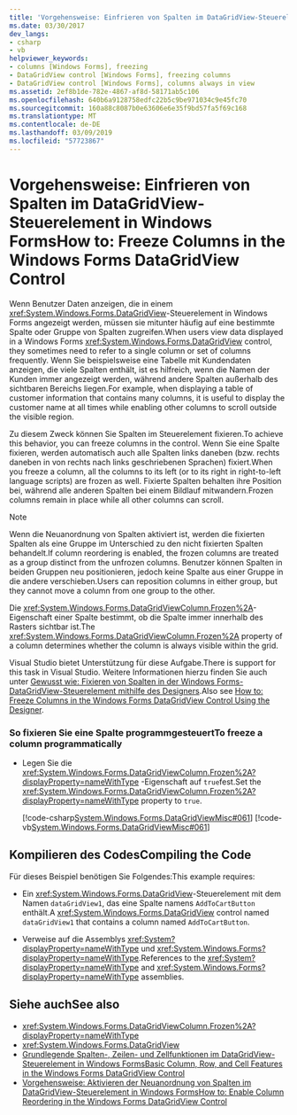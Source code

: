 ```yaml
---
title: 'Vorgehensweise: Einfrieren von Spalten im DataGridView-Steuerelement in Windows Forms'
ms.date: 03/30/2017
dev_langs:
- csharp
- vb
helpviewer_keywords:
- columns [Windows Forms], freezing
- DataGridView control [Windows Forms], freezing columns
- DataGridView control [Windows Forms], columns always in view
ms.assetid: 2ef8b1de-782e-4867-af8d-58171ab5c106
ms.openlocfilehash: 640b6a9128758edfc22b5c9be971034c9e45fc70
ms.sourcegitcommit: 160a88c8087b0e63606e6e35f9bd57fa5f69c168
ms.translationtype: MT
ms.contentlocale: de-DE
ms.lasthandoff: 03/09/2019
ms.locfileid: "57723867"
---
```

# <a name="how-to-freeze-columns-in-the-windows-forms-datagridview-control"></a><span data-ttu-id="5653a-102">Vorgehensweise: Einfrieren von Spalten im DataGridView-Steuerelement in Windows Forms</span><span class="sxs-lookup"><span data-stu-id="5653a-102">How to: Freeze Columns in the Windows Forms DataGridView Control</span></span>
<span data-ttu-id="5653a-103">Wenn Benutzer Daten anzeigen, die in einem <xref:System.Windows.Forms.DataGridView>-Steuerelement in Windows Forms angezeigt werden, müssen sie mitunter häufig auf eine bestimmte Spalte oder Gruppe von Spalten zugreifen.</span><span class="sxs-lookup"><span data-stu-id="5653a-103">When users view data displayed in a Windows Forms <xref:System.Windows.Forms.DataGridView> control, they sometimes need to refer to a single column or set of columns frequently.</span></span> <span data-ttu-id="5653a-104">Wenn Sie beispielsweise eine Tabelle mit Kundendaten anzeigen, die viele Spalten enthält, ist es hilfreich, wenn die Namen der Kunden immer angezeigt werden, während andere Spalten außerhalb des sichtbaren Bereichs liegen.</span><span class="sxs-lookup"><span data-stu-id="5653a-104">For example, when displaying a table of customer information that contains many columns, it is useful to display the customer name at all times while enabling other columns to scroll outside the visible region.</span></span>  
  
 <span data-ttu-id="5653a-105">Zu diesem Zweck können Sie Spalten im Steuerelement fixieren.</span><span class="sxs-lookup"><span data-stu-id="5653a-105">To achieve this behavior, you can freeze columns in the control.</span></span> <span data-ttu-id="5653a-106">Wenn Sie eine Spalte fixieren, werden automatisch auch alle Spalten links daneben (bzw. rechts daneben in von rechts nach links geschriebenen Sprachen) fixiert.</span><span class="sxs-lookup"><span data-stu-id="5653a-106">When you freeze a column, all the columns to its left (or to its right in right-to-left language scripts) are frozen as well.</span></span> <span data-ttu-id="5653a-107">Fixierte Spalten behalten ihre Position bei, während alle anderen Spalten bei einem Bildlauf mitwandern.</span><span class="sxs-lookup"><span data-stu-id="5653a-107">Frozen columns remain in place while all other columns can scroll.</span></span>  
  
> [!NOTE]
>  <span data-ttu-id="5653a-108">Wenn die Neuanordnung von Spalten aktiviert ist, werden die fixierten Spalten als eine Gruppe im Unterschied zu den nicht fixierten Spalten behandelt.</span><span class="sxs-lookup"><span data-stu-id="5653a-108">If column reordering is enabled, the frozen columns are treated as a group distinct from the unfrozen columns.</span></span> <span data-ttu-id="5653a-109">Benutzer können Spalten in beiden Gruppen neu positionieren, jedoch keine Spalte aus einer Gruppe in die andere verschieben.</span><span class="sxs-lookup"><span data-stu-id="5653a-109">Users can reposition columns in either group, but they cannot move a column from one group to the other.</span></span>  
  
 <span data-ttu-id="5653a-110">Die <xref:System.Windows.Forms.DataGridViewColumn.Frozen%2A>-Eigenschaft einer Spalte bestimmt, ob die Spalte immer innerhalb des Rasters sichtbar ist.</span><span class="sxs-lookup"><span data-stu-id="5653a-110">The <xref:System.Windows.Forms.DataGridViewColumn.Frozen%2A> property of a column determines whether the column is always visible within the grid.</span></span>  
  
 <span data-ttu-id="5653a-111">Visual Studio bietet Unterstützung für diese Aufgabe.</span><span class="sxs-lookup"><span data-stu-id="5653a-111">There is support for this task in Visual Studio.</span></span>  <span data-ttu-id="5653a-112">Weitere Informationen hierzu finden Sie auch unter [Gewusst wie: Fixieren von Spalten in der Windows Forms-DataGridView-Steuerelement mithilfe des Designers](freeze-columns-in-the-datagrid-using-the-designer.md).</span><span class="sxs-lookup"><span data-stu-id="5653a-112">Also see [How to: Freeze Columns in the Windows Forms DataGridView Control Using the Designer](freeze-columns-in-the-datagrid-using-the-designer.md).</span></span>  
  
### <a name="to-freeze-a-column-programmatically"></a><span data-ttu-id="5653a-113">So fixieren Sie eine Spalte programmgesteuert</span><span class="sxs-lookup"><span data-stu-id="5653a-113">To freeze a column programmatically</span></span>  
  
-   <span data-ttu-id="5653a-114">Legen Sie die <xref:System.Windows.Forms.DataGridViewColumn.Frozen%2A?displayProperty=nameWithType> -Eigenschaft auf `true`fest.</span><span class="sxs-lookup"><span data-stu-id="5653a-114">Set the <xref:System.Windows.Forms.DataGridViewColumn.Frozen%2A?displayProperty=nameWithType> property to `true`.</span></span>  
  
     [!code-csharp[System.Windows.Forms.DataGridViewMisc#061](~/samples/snippets/csharp/VS_Snippets_Winforms/System.Windows.Forms.DataGridViewMisc/CS/datagridviewmisc.cs#061)]
     [!code-vb[System.Windows.Forms.DataGridViewMisc#061](~/samples/snippets/visualbasic/VS_Snippets_Winforms/System.Windows.Forms.DataGridViewMisc/VB/datagridviewmisc.vb#061)]  
  
## <a name="compiling-the-code"></a><span data-ttu-id="5653a-115">Kompilieren des Codes</span><span class="sxs-lookup"><span data-stu-id="5653a-115">Compiling the Code</span></span>  
 <span data-ttu-id="5653a-116">Für dieses Beispiel benötigen Sie Folgendes:</span><span class="sxs-lookup"><span data-stu-id="5653a-116">This example requires:</span></span>  
  
-   <span data-ttu-id="5653a-117">Ein <xref:System.Windows.Forms.DataGridView>-Steuerelement mit dem Namen `dataGridView1`, das eine Spalte namens `AddToCartButton` enthält.</span><span class="sxs-lookup"><span data-stu-id="5653a-117">A <xref:System.Windows.Forms.DataGridView> control named `dataGridView1` that contains a column named `AddToCartButton`.</span></span>  
  
-   <span data-ttu-id="5653a-118">Verweise auf die Assemblys <xref:System?displayProperty=nameWithType> und <xref:System.Windows.Forms?displayProperty=nameWithType>.</span><span class="sxs-lookup"><span data-stu-id="5653a-118">References to the <xref:System?displayProperty=nameWithType> and <xref:System.Windows.Forms?displayProperty=nameWithType> assemblies.</span></span>  
  
## <a name="see-also"></a><span data-ttu-id="5653a-119">Siehe auch</span><span class="sxs-lookup"><span data-stu-id="5653a-119">See also</span></span>
- <xref:System.Windows.Forms.DataGridViewColumn.Frozen%2A?displayProperty=nameWithType>
- <xref:System.Windows.Forms.DataGridView>
- [<span data-ttu-id="5653a-120">Grundlegende Spalten-, Zeilen- und Zellfunktionen im DataGridView-Steuerelement in Windows Forms</span><span class="sxs-lookup"><span data-stu-id="5653a-120">Basic Column, Row, and Cell Features in the Windows Forms DataGridView Control</span></span>](basic-column-row-and-cell-features-wf-datagridview-control.md)
- [<span data-ttu-id="5653a-121">Vorgehensweise: Aktivieren der Neuanordnung von Spalten im DataGridView-Steuerelement in Windows Forms</span><span class="sxs-lookup"><span data-stu-id="5653a-121">How to: Enable Column Reordering in the Windows Forms DataGridView Control</span></span>](how-to-enable-column-reordering-in-the-windows-forms-datagridview-control.md)
